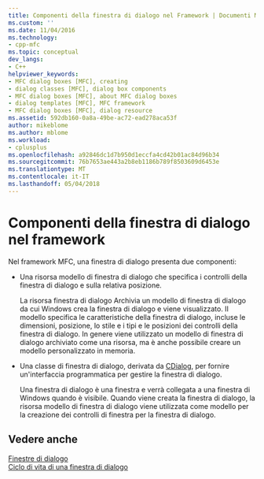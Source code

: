 ```yaml
---
title: Componenti della finestra di dialogo nel Framework | Documenti Microsoft
ms.custom: ''
ms.date: 11/04/2016
ms.technology:
- cpp-mfc
ms.topic: conceptual
dev_langs:
- C++
helpviewer_keywords:
- MFC dialog boxes [MFC], creating
- dialog classes [MFC], dialog box components
- MFC dialog boxes [MFC], about MFC dialog boxes
- dialog templates [MFC], MFC framework
- MFC dialog boxes [MFC], dialog resource
ms.assetid: 592db160-0a8a-49be-ac72-ead278aca53f
author: mikeblome
ms.author: mblome
ms.workload:
- cplusplus
ms.openlocfilehash: a92846dc1d7b950d1eccfa4cd42b01ac84d96b34
ms.sourcegitcommit: 76b7653ae443a2b8eb1186b789f8503609d6453e
ms.translationtype: MT
ms.contentlocale: it-IT
ms.lasthandoff: 05/04/2018
---
```

# <a name="dialog-box-components-in-the-framework"></a>Componenti della finestra di dialogo nel framework
Nel framework MFC, una finestra di dialogo presenta due componenti:  
  
-   Una risorsa modello di finestra di dialogo che specifica i controlli della finestra di dialogo e sulla relativa posizione.  
  
     La risorsa finestra di dialogo Archivia un modello di finestra di dialogo da cui Windows crea la finestra di dialogo e viene visualizzato. Il modello specifica le caratteristiche della finestra di dialogo, incluse le dimensioni, posizione, lo stile e i tipi e le posizioni dei controlli della finestra di dialogo. In genere viene utilizzato un modello di finestra di dialogo archiviato come una risorsa, ma è anche possibile creare un modello personalizzato in memoria.  
  
-   Una classe di finestra di dialogo, derivata da [CDialog](../mfc/reference/cdialog-class.md), per fornire un'interfaccia programmatica per gestire la finestra di dialogo.  
  
     Una finestra di dialogo è una finestra e verrà collegata a una finestra di Windows quando è visibile. Quando viene creata la finestra di dialogo, la risorsa modello di finestra di dialogo viene utilizzata come modello per la creazione dei controlli di finestra per la finestra di dialogo.  
  
## <a name="see-also"></a>Vedere anche  
 [Finestre di dialogo](../mfc/dialog-boxes.md)   
 [Ciclo di vita di una finestra di dialogo](../mfc/life-cycle-of-a-dialog-box.md)

